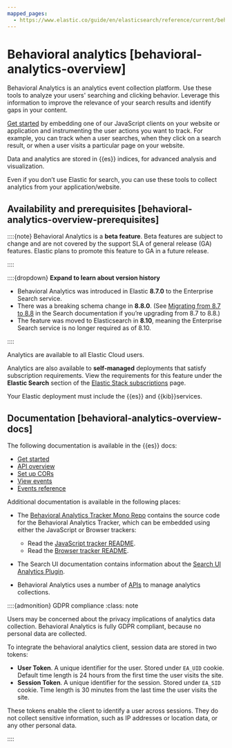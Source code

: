 ```yaml
---
mapped_pages:
  - https://www.elastic.co/guide/en/elasticsearch/reference/current/behavioral-analytics-overview.html
---
```


# Behavioral analytics [behavioral-analytics-overview]

Behavioral Analytics is an analytics event collection platform. Use these tools to analyze your users' searching and clicking behavior. Leverage this information to improve the relevance of your search results and identify gaps in your content.

[Get started](behavioral-analytics-start.md) by embedding one of our JavaScript clients on your website or application and instrumenting the user actions you want to track. For example, you can track when a user searches, when they click on a search result, or when a user visits a particular page on your website.

Data and analytics are stored in {{es}} indices, for advanced analysis and visualization.

Even if you don’t use Elastic for search, you can use these tools to collect analytics from your application/website.


## Availability and prerequisites [behavioral-analytics-overview-prerequisites] 

::::{note} 
Behavioral Analytics is a **beta feature**. Beta features are subject to change and are not covered by the support SLA of general release (GA) features. Elastic plans to promote this feature to GA in a future release.

::::


::::{dropdown} **Expand to learn about version history**
* Behavioral Analytics was introduced in Elastic **8.7.0** to the Enterprise Search service.
* There was a breaking schema change in **8.8.0**. (See [Migrating from 8.7 to 8.8](https://www.elastic.co/guide/en/enterprise-search/current/analytics-migration.html) in the Search documentation if you’re upgrading from 8.7 to 8.8.)
* The feature was moved to Elasticsearch in **8.10**, meaning the Enterprise Search service is no longer required as of 8.10.

::::


Analytics are available to all Elastic Cloud users.

Analytics are also available to **self-managed** deployments that satisfy subscription requirements. View the requirements for this feature under the **Elastic Search** section of the [Elastic Stack subscriptions](https://www.elastic.co/subscriptions) page.

Your Elastic deployment must include the {{es}} and {{kib}}services.


## Documentation [behavioral-analytics-overview-docs] 

The following documentation is available in the {{es}} docs:

* [Get started](behavioral-analytics-start.md)
* [API overview](behavioral-analytics-api.md)
* [Set up CORs](behavioral-analytics-cors.md)
* [View events](behavioral-analytics-event.md)
* [Events reference](behavioral-analytics-event-reference.md)

Additional documentation is available in the following places:

* The [Behavioral Analytics Tracker Mono Repo](https://github.com/elastic/behavioral-analytics-tracker/tree/main#readme) contains the source code for the Behavioral Analytics Tracker, which can be embedded using either the JavaScript or Browser trackers:

    * Read the [JavaScript tracker README](https://github.com/elastic/behavioral-analytics-tracker/blob/main/packages/javascript-tracker/README.md).
    * Read the [Browser tracker README](https://github.com/elastic/behavioral-analytics-tracker/blob/main/packages/browser-tracker/README.md).

* The Search UI documentation contains information about the [Search UI Analytics Plugin](https://docs.elastic.co/search-ui/api/core/plugins/analytics-plugin).
* Behavioral Analytics uses a number of [APIs](https://www.elastic.co/guide/en/elasticsearch/reference/current/behavioral-analytics-apis.html) to manage analytics collections.

::::{admonition} GDPR compliance
:class: note

Users may be concerned about the privacy implications of analytics data collection. Behavioral Analytics is fully GDPR compliant, because no personal data are collected.

To integrate the behavioral analytics client, session data are stored in two tokens:

* **User Token**. A unique identifier for the user. Stored under `EA_UID` cookie. Default time length is 24 hours from the first time the user visits the site.
* **Session Token**. A unique identifier for the session. Stored under `EA_SID` cookie. Time length is 30 minutes from the last time the user visits the site.

These tokens enable the client to identify a user across sessions. They do not collect sensitive information, such as IP addresses or location data, or any other personal data.

::::







